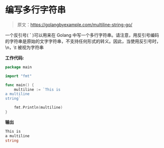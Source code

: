 # 编写多行字符串

> 原文：<https://golangbyexample.com/multiline-string-go/>

一个反引号( **`** )可以用来在 Golang 中写一个多行字符串。请注意，用反引号编码的字符串是原始的文字字符串，不支持任何形式的转义。因此，当使用反引号时，\n，\t 被视为字符串

**工作代码:**

```go
package main

import "fmt"

func main() {
    multiline := `This is 
a multiline 
string`

    fmt.Println(multiline)
}
```

**输出**

```go
This is 
a multiline 
string
```